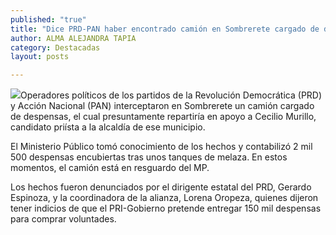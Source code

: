 ```yaml
---
published: "true"
title: "Dice PRD-PAN haber encontrado camión en Sombrerete cargado de despensas; presume sería en apoyo a candidato priísta"
author: ALMA ALEJANDRA TAPIA
category: Destacadas
layout: posts

---
```


![](http://i.imgur.com/W6Rb4Blm.jpg)Operadores políticos de los partidos de la Revolución Democrática (PRD) y Acción Nacional (PAN) interceptaron en Sombrerete un camión cargado de despensas, el cual presuntamente repartiría en apoyo a Cecilio Murillo, candidato priísta a la alcaldía de ese municipio. 

El Ministerio Público tomó conocimiento de los hechos y contabilizó 2 mil 500 despensas encubiertas tras unos tanques de melaza. En estos momentos, el camión está en resguardo del MP.

Los hechos fueron denunciados por el dirigente estatal del PRD, Gerardo Espinoza, y la coordinadora de la alianza, Lorena Oropeza, quienes dijeron tener indicios de que el PRI-Gobierno pretende entregar 150 mil despensas para comprar voluntades.
